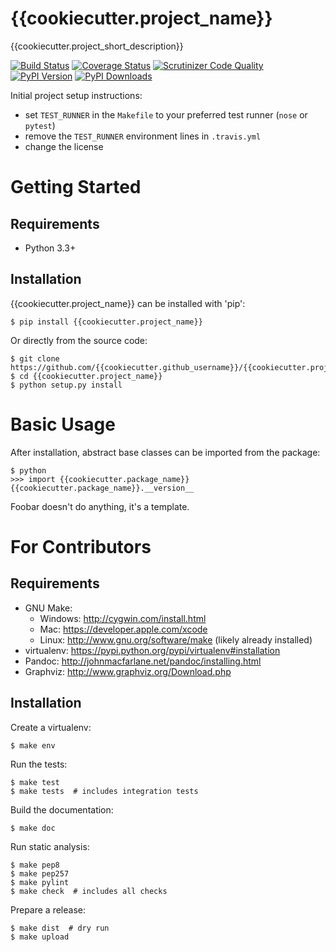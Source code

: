 {{cookiecutter.project_name}}
======
{{cookiecutter.project_short_description}}

[![Build Status](http://img.shields.io/travis/{{cookiecutter.github_username}}/{{cookiecutter.project_name}}/master.svg)](https://travis-ci.org/{{cookiecutter.github_username}}/{{cookiecutter.project_name}})
[![Coverage Status](http://img.shields.io/coveralls/{{cookiecutter.github_username}}/{{cookiecutter.project_name}}/master.svg)](https://coveralls.io/r/{{cookiecutter.github_username}}/{{cookiecutter.project_name}})
[![Scrutinizer Code Quality](http://img.shields.io/scrutinizer/g/{{cookiecutter.github_username}}/{{cookiecutter.project_name}}.svg)](https://scrutinizer-ci.com/g/{{cookiecutter.github_username}}/{{cookiecutter.project_name}}/?branch=master)
[![PyPI Version](http://img.shields.io/pypi/v/{{cookiecutter.project_name}}.svg)](https://pypi.python.org/pypi/{{cookiecutter.project_name}})
[![PyPI Downloads](http://img.shields.io/pypi/dm/{{cookiecutter.project_name}}.svg)](https://pypi.python.org/pypi/{{cookiecutter.project_name}})

Initial project setup instructions:

* set `TEST_RUNNER` in the `Makefile` to your preferred test runner (`nose` or `pytest`)
* remove the `TEST_RUNNER` environment lines in `.travis.yml`
* change the license


Getting Started
===============

Requirements
------------

* Python 3.3+


Installation
------------

{{cookiecutter.project_name}} can be installed with 'pip':

    $ pip install {{cookiecutter.project_name}}

Or directly from the source code:

    $ git clone https://github.com/{{cookiecutter.github_username}}/{{cookiecutter.project_name}}.git
    $ cd {{cookiecutter.project_name}}
    $ python setup.py install



Basic Usage
===========

After installation, abstract base classes can be imported from the package:

    $ python
    >>> import {{cookiecutter.package_name}}
    {{cookiecutter.package_name}}.__version__

Foobar doesn't do anything, it's a template.



For Contributors
================

Requirements
------------

* GNU Make:
    * Windows: http://cygwin.com/install.html
    * Mac: https://developer.apple.com/xcode
    * Linux: http://www.gnu.org/software/make (likely already installed)
* virtualenv: https://pypi.python.org/pypi/virtualenv#installation
* Pandoc: http://johnmacfarlane.net/pandoc/installing.html
* Graphviz: http://www.graphviz.org/Download.php


Installation
------------

Create a virtualenv:

    $ make env

Run the tests:

    $ make test
    $ make tests  # includes integration tests

Build the documentation:

    $ make doc

Run static analysis:

    $ make pep8
    $ make pep257
    $ make pylint
    $ make check  # includes all checks

Prepare a release:

    $ make dist  # dry run
    $ make upload

